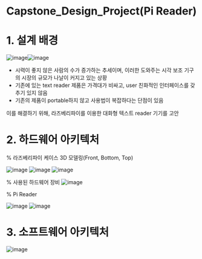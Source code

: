 # Capstone_Design_Project(Pi Reader)

# 1. 설계 배경

![image](https://user-images.githubusercontent.com/62270427/122679111-8d86a800-d224-11eb-9d8d-d3fa19f0ba96.png)![image](https://user-images.githubusercontent.com/62270427/122679079-64feae00-d224-11eb-8afd-74f4c413ca36.png)

- 시력이 좋지 않은 사람의 수가 증가하는 추세이며, 이러한 도와주는 시각 보조 기구의 시장의 규모가 나날이 커지고 있는 상황
- 기존에 있는 text reader 제품은 가격대가 비싸고, user 친화적인 인터페이스를 갖추기 있지 않음
- 기존의 제품이 portable하지 않고 사용법이 복잡하다는 단점이 있음

이를 해결하기 위해, 라즈베리파이를 이용한 대화형 텍스트 reader 기기를 고안


# 2. 하드웨어 아키텍처

% 라즈베리파이 케이스 3D 모델링(Front, Bottom, Top)

![image](https://user-images.githubusercontent.com/62270427/122679615-88c2f380-d226-11eb-9143-fba98484607a.png)  ![image](https://user-images.githubusercontent.com/62270427/122679616-8a8cb700-d226-11eb-8631-41723eaf0ad8.png)  ![image](https://user-images.githubusercontent.com/62270427/122679623-8cef1100-d226-11eb-8b65-602ea53af854.png)

% 사용된 하드웨어 장비
![image](https://user-images.githubusercontent.com/62270427/122680061-7e095e00-d228-11eb-97d9-63f330c252fe.png)

% Pi Reader

![image](https://user-images.githubusercontent.com/62270427/122679826-58c82000-d227-11eb-96b8-f36d570a51a6.png)  ![image](https://user-images.githubusercontent.com/62270427/122679834-5fef2e00-d227-11eb-9d98-aa6d152cab46.png)


# 3. 소프트웨어 아키텍처

![image](https://user-images.githubusercontent.com/62270427/122679985-1b17c700-d228-11eb-9f8c-6e2fff2160cd.png)







